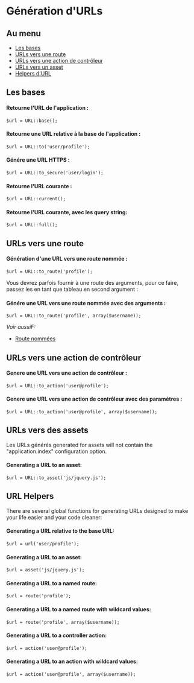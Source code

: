 # Génération d'URLs

## Au menu

- [Les bases](#the-basics)
- [URLs vers une route](#urls-to-routes)
- [URLs vers une action de contrôleur](#urls-to-controller-actions)
- [URLs vers un asset](#urls-to-assets)
- [Helpers d'URL](#url-helpers)

<a name="the-basics"></a>
## Les bases

#### Retourne l'URL de l'application :

	$url = URL::base();

#### Retourne une URL relative à la base de l'application :

	$url = URL::to('user/profile');

#### Génére une URL HTTPS :

	$url = URL::to_secure('user/login');

#### Retourne l'URL courante :

	$url = URL::current();

#### Retourne l'URL courante, avec les query string:

	$url = URL::full();

<a name="urls-to-routes"></a>
## URLs vers une route

#### Génération d'une URL vers une route nommée :

	$url = URL::to_route('profile');

Vous devrez parfois fournir à une route des arguments, pour ce faire, passez les en tant que tableau en second argument :
#### Génére une URL vers une route nommée avec des arguments :

	$url = URL::to_route('profile', array($username));

*Voir aussiF:*

- [Route nommées](/guides/v3/routes#named-routes)

<a name="urls-to-controller-actions"></a>
## URLs vers une action de contrôleur

#### Genere une URL vers une action de contrôleur :

	$url = URL::to_action('user@profile');

#### Genere une URL vers une action de contrôleur avec des paramètres :

	$url = URL::to_action('user@profile', array($username));

<a name="urls-to-assets"></a>
## URLs vers des assets

Les URLs générés generated for assets will not contain the "application.index" configuration option.

#### Generating a URL to an asset:

	$url = URL::to_asset('js/jquery.js');

<a name="url-helpers"></a>
## URL Helpers

There are several global functions for generating URLs designed to make your life easier and your code cleaner:

#### Generating a URL relative to the base URL:

	$url = url('user/profile');

#### Generating a URL to an asset:

	$url = asset('js/jquery.js');

#### Generating a URL to a named route:

	$url = route('profile');

#### Generating a URL to a named route with wildcard values:

	$url = route('profile', array($username));

#### Generating a URL to a controller action:

	$url = action('user@profile');

#### Generating a URL to an action with wildcard values:

	$url = action('user@profile', array($username));